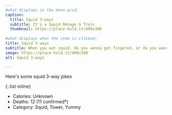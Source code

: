 ```yaml
---
#what displays in the menu grid:
caption: 
  title: Squid 3-ways
  subtitle: It's a Squid Ménage à Trois
  thumbnail: https://place-hold.it/400x300
  
#what displays when the item is clicked:
title: Squid 3-ways
subtitle: When you eat squid, do you wanna get fingered, or do you wanna get fucked?
image: https://place-hold.it/400x300
alt: Squid 3-ways

---
```

Here's some squid 3-way jokes

{:.list-inline} 
- Calories: Unknown
- Deaths: 12 (11 confirmed*) 
- Category: Squid, Tower, Yummy


